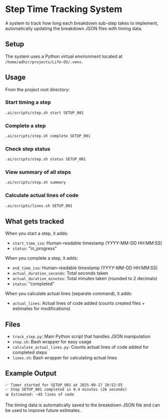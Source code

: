 # Step Time Tracking System

A system to track how long each breakdown sub-step takes to implement, automatically updating the breakdown JSON files with timing data.

## Setup

The system uses a Python virtual environment located at `/home/adhir/projects/Life-OS/.venv`.

## Usage

From the project root directory:

### Start timing a step
```bash
.ai/scripts/step.sh start SETUP_001
```

### Complete a step
```bash
.ai/scripts/step.sh complete SETUP_001
```

### Check step status
```bash
.ai/scripts/step.sh status SETUP_001
```

### View summary of all steps
```bash
.ai/scripts/step.sh summary
```

### Calculate actual lines of code
```bash
.ai/scripts/lines.sh SETUP_001
```

## What gets tracked

When you start a step, it adds:
- `start_time_iso`: Human-readable timestamp (YYYY-MM-DD HH:MM:SS)
- `status`: "in_progress"

When you complete a step, it adds:
- `end_time_iso`: Human-readable timestamp (YYYY-MM-DD HH:MM:SS)
- `actual_duration_seconds`: Total seconds taken
- `actual_duration_minutes`: Total minutes taken (rounded to 2 decimals)
- `status`: "completed"

When you calculate actual lines (separate command), it adds:
- `actual_lines`: Actual lines of code added (counts created files + estimates for modifications)

## Files

- `track_step.py`: Main Python script that handles JSON manipulation
- `step.sh`: Bash wrapper for easy usage
- `calculate_actual_lines.py`: Counts actual lines of code added for completed steps
- `lines.sh`: Bash wrapper for calculating actual lines

## Example Output

```
✅ Timer started for SETUP_001 at 2025-09-17 10:52:55
✅ Step SETUP_001 completed in 0.4 minutes (26 seconds)
📊 Estimated: ~45 lines of code
```

The timing data is automatically saved to the breakdown JSON file and can be used to improve future estimates.